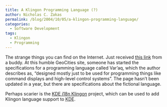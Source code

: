 ```yaml
---
title: A Klingon Programming Language (?)
author: Nicholas C. Zakas
permalink: /blog/2004/10/05/a-klingon-programming-language/
categories:
  - Software Development
tags:
  - Klingon
  - Programming
---
```

The strange things you can find on the Internet. Just received <a title="Var'aq - A Warrior's Programming Language" rel="external" href="http://www.geocities.com/connorbd/varaq/">this link</a> from a buddy. At this humble GeoCities site, someone has started the specifications for a programming language called Var&#8217;aq, which the author describes as, &#8220;designed mostly just to be used for programming things like command displays and high-level control systems&#8221;. The page hasn&#8217;t been updated in a year, but there are specifications about the fictional language.

Perhaps scarier is the <a title="KDE i18n Klingon" rel="external" href="http://unixcode.org/kde-i18n-klingon/">KDE i18n Klingon</a> project, which can be used to add Klingon language support to <acronym title="Konquerer Desktop Environment">KDE</acronym>.
